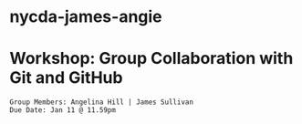 # nycda-james-angie
# Workshop: Group Collaboration with Git and GitHub
    Group Members: Angelina Hill | James Sullivan
    Due Date: Jan 11 @ 11.59pm
